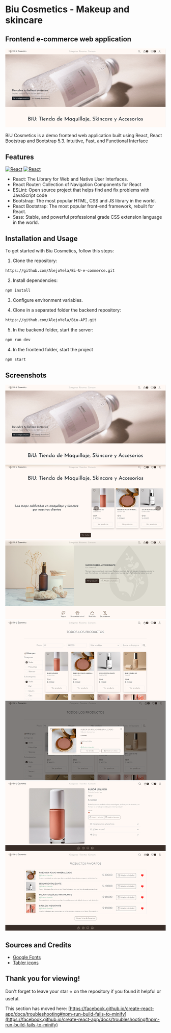 # Biu Cosmetics - Makeup and skincare 
## Frontend e-commerce web application


![Biu image banner](https://raw.githubusercontent.com/AlejoYela/Bi-U-e-commerce/main/public/images/readme/1.png)

BiU Cosmetics is a demo frontend web application built using React, React Bootstrap and Bootstrap 5.3. Intuitive, Fast, and Functional Interface

## Features

<a href="https://reactjs.org/" target="_blank" rel="noreferrer"><img src="https://raw.githubusercontent.com/danielcranney/readme-generator/main/public/icons/skills/react-colored.svg" width="36" height="36" alt="React" /></a> <a href="https://getbootstrap.com/" target="_blank" rel="noreferrer"><img src="https://raw.githubusercontent.com/danielcranney/readme-generator/main/public/icons/skills/bootstrap-colored.svg" width="36" height="36" alt="React" /></a>

* React: The Library for Web and Native User Interfaces.
* React Router: Collection of Navigation Components for React
* ESLint: Open source project that helps find and fix problems with JavaScript code
* Bootstrap: The most popular HTML, CSS and JS library in the world.
* React Bootstrap: The most popular front-end framework, rebuilt for React.
* Sass: Stable, and powerful professional grade CSS extension language in the world.


## Installation and Usage

To get started with Biu Cosmetics, follow this steps:

1. Clone the repository:

```bash
https://github.com/AlejoYela/Bi-U-e-commerce.git
```

2. Install dependencies:

```bash
npm install
```

3. Configure environment variables.

4. Clone in a separated folder the backend repository:

```bash
https://github.com/AlejoYela/Biu-API.git
```
5. In the backend folder, start the server:
```bash
npm run dev
```

4. In the frontend folder, start the project

```bash
npm start
```


## Screenshots

![screenshot1](https://raw.githubusercontent.com/AlejoYela/Bi-U-e-commerce/main/public/images/readme/1.png)
![screenshot1](https://raw.githubusercontent.com/AlejoYela/Bi-U-e-commerce/main/public/images/readme/2.png)
![screenshot1](https://raw.githubusercontent.com/AlejoYela/Bi-U-e-commerce/main/public/images/readme/3.png)
![screenshot1](https://raw.githubusercontent.com/AlejoYela/Bi-U-e-commerce/main/public/images/readme/4.png)
![screenshot1](https://raw.githubusercontent.com/AlejoYela/Bi-U-e-commerce/main/public/images/readme/5.png)
![screenshot1](https://raw.githubusercontent.com/AlejoYela/Bi-U-e-commerce/main/public/images/readme/6.png)
![screenshot1](https://raw.githubusercontent.com/AlejoYela/Bi-U-e-commerce/main/public/images/readme/8.png)

## Sources and Credits

- [Google Fonts](https://fonts.google.com/)
- [Tabler icons](https://tablericons.com/)

## Thank you for viewing!
Don't forget to leave your star ⭐ on the repository if you found it helpful or useful.


This section has moved here: [https://facebook.github.io/create-react-app/docs/troubleshooting#npm-run-build-fails-to-minify](https://facebook.github.io/create-react-app/docs/troubleshooting#npm-run-build-fails-to-minify)
